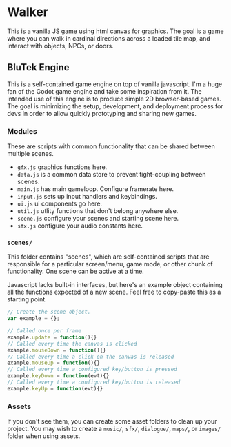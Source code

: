 # Walker
This is a vanilla JS game using html canvas for graphics.
The goal is a game where you can walk in cardinal directions across a loaded tile map, and interact with objects, NPCs, or doors.

## BluTek Engine
This is a self-contained game engine on top of vanilla javascript. I'm a huge fan of the Godot game engine and take some inspiration from it. The intended use of this engine is to produce simple 2D browser-based games. The goal is minimizing the setup, development, and deployment process for devs in order to allow quickly prototyping and sharing new games.

### Modules
These are scripts with common functionality that can be shared between multiple scenes.
- `gfx.js` graphics functions here.
- `data.js` is a common data store to prevent tight-coupling between scenes.
- `main.js` has main gameloop. Configure framerate here.
- `input.js` sets up input handlers and keybindings.
- `ui.js` ui components go here.
- `util.js` utlity functions that don't belong anywhere else.
- `scene.js` configure your scenes and starting scene here.
- `sfx.js` configure your audio constants here.

### `scenes/`
This folder contains "scenes", which are self-contained scripts that are responsible for a particular screen/menu, game mode, or other chunk of functionality. One scene can be active at a time.

Javascript lacks built-in interfaces, but here's an example object containing all the functions expected of a new scene. Feel free to copy-paste this as a starting point.
```js
// Create the scene object.
var example = {};

// Called once per frame
example.update = function(){}
// Called every time the canvas is clicked
example.mouseDown = function(){}
// Called every time a click on the canvas is released
example.mouseUp = function(){}
// Called every time a configured key/button is pressed
example.keyDown = function(evt){}
// Called every time a configured key/button is released
example.keyUp = function(evt){}
```

### Assets
If you don't see them, you can create some asset folders to clean up your project.
You may wish to create a `music/`, `sfx/`, `dialogue/`, `maps/`, or `images/` folder when using assets.
